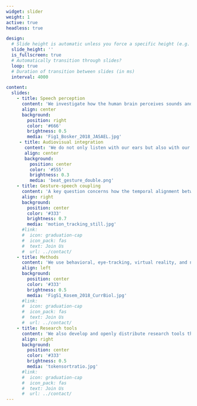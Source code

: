 ```yaml
---
widget: slider
weight: 1
active: true
headless: true

design:
  # Slide height is automatic unless you force a specific height (e.g. '400px')
  slide_height: ''
  is_fullscreen: true
  # Automatically transition through slides?
  loop: true
  # Duration of transition between slides (in ms)
  interval: 4000

content:
  slides:
    - title: Speech perception
      content: 'We investigate how the human brain perceives sounds and words from speech.'
      align: center
      background:
        position: right
        color: '#666'
        brightness: 0.5
        media: 'Fig1_Bosker_2018_JASAEL.jpg'
     - title: Audiovisual integration
       content: 'We do not only listen with our ears but also with our eyes, using lip movements, facial expressions, and hand gestures to perceive speech.'
       align: center
       background:
         position: center
         color: '#555'
         brightness: 0.3
         media: 'beat_gesture_double.png'
    - title: Gesture-speech coupling
      content: 'A key question concerns how the temporal alignment between gesture and speech shapes what we hear.'
      align: right
      background:
        position: center
        color: '#333'
        brightness: 0.7
        media: 'motion_tracking_still.jpg'
      #link:
      #  icon: graduation-cap
      #  icon_pack: fas
      #  text: Join Us
      #  url: ../contact/
    - title: Methods
      content: 'We use behavioral, eye-tracking, virtual reality, and neuroimaging methods in our experiments.'
      align: left
      background:
        position: center
        color: '#333'
        brightness: 0.5
        media: 'FigS1_Kosem_2018_CurrBiol.jpg'
      #link:
      #  icon: graduation-cap
      #  icon_pack: fas
      #  text: Join Us
      #  url: ../contact/
    - title: Research tools
      content: 'We also develop and openly distribute research tools that support and speed up data collection, annotation, and analysis.'
      align: right
      background:
        position: center
        color: '#333'
        brightness: 0.5
        media: 'tokensortratio.jpg'
      #link:
      #  icon: graduation-cap
      #  icon_pack: fas
      #  text: Join Us
      #  url: ../contact/
---
```


